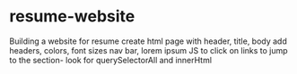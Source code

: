 # resume-website
Building a website for resume
create html page with header, title, body
add headers, colors, font sizes
nav bar, lorem ipsum
JS to click on links to jump to the section- look for querySelectorAll and innerHtml 